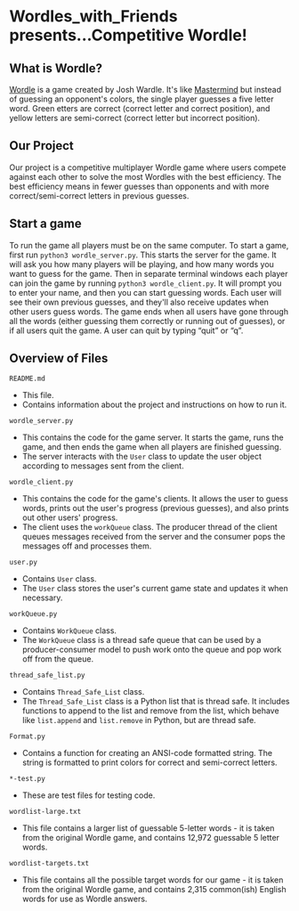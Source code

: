 # Wordles_with_Friends presents...Competitive Wordle!

## What is Wordle?
[Wordle](https://www.nytimes.com/games/wordle/index.html) is a game created by
Josh Wardle. It's like 
[Mastermind](https://en.wikipedia.org/wiki/Mastermind_(board_game))
but instead of guessing an opponent's colors, the single player guesses a five
letter word. Green etters are correct (correct letter and correct position), and
yellow letters are semi-correct (correct letter but incorrect position).

## Our Project
Our project is a competitive multiplayer Wordle game where users compete against
each other to solve the most Wordles with the best efficiency. The best
efficiency means in fewer guesses than opponents and with more
correct/semi-correct letters in previous guesses.

## Start a game
To run the game all players must be on the same computer. To start a game, first
run `python3 wordle_server.py`. This starts the server for the game. It will ask
you how many players will be playing, and how many words you want to guess for 
the game. Then in separate terminal windows each player can join the game by 
running `python3 wordle_client.py`. It will prompt you to enter your name, and 
then you can start guessing words. Each user will see their own previous 
guesses, and they'll also receive updates when other users guess words. The game
ends when all users have gone through all the words (either guessing them
correctly or running out of guesses), or if all users quit the game. A user can
quit by typing “quit” or “q”. 


## Overview of Files

`README.md`
- This file.
- Contains information about the project and instructions on how to run it.

`wordle_server.py`
- This contains the code for the game server. It starts the game, runs the game,
and then ends the game when all players are finished guessing.
- The server interacts with the `User` class to update the user object according
to messages sent from the client.

`wordle_client.py`
- This contains the code for the game's clients. It allows the user to guess
words, prints out the user's progress (previous guesses), and also prints out
other users' progress.
- The client uses the `workQueue` class. The producer thread of the client
queues messages received from the server and the consumer pops the messages off
and processes them.

`user.py`
- Contains `User` class.
- The `User` class stores the user's current game state and updates it when
necessary.

`workQueue.py`
- Contains `WorkQueue` class.
- The `WorkQueue` class is a thread safe queue that can be used by a
producer-consumer model to push work onto the queue and pop work off from the
queue.

`thread_safe_list.py`
- Contains `Thread_Safe_List` class.
- The `Thread_Safe_List` class is a Python list that is thread safe. It includes
functions to append to the list and remove from the list, which behave like
`list.append` and `list.remove` in Python, but are thread safe.

`Format.py`
- Contains a function for creating an ANSI-code formatted string.
The string is formatted to print colors for correct and semi-correct letters.

`*-test.py`
- These are test files for testing code.

`wordlist-large.txt`
- This file contains a larger list of guessable 5-letter words - it is taken
from the original Wordle game, and contains 12,972 guessable 5 letter words.

`wordlist-targets.txt`
- This file contains all the possible target words for our game - it is taken
from the original Wordle game, and contains 2,315 common(ish) English words
for use as Wordle answers.